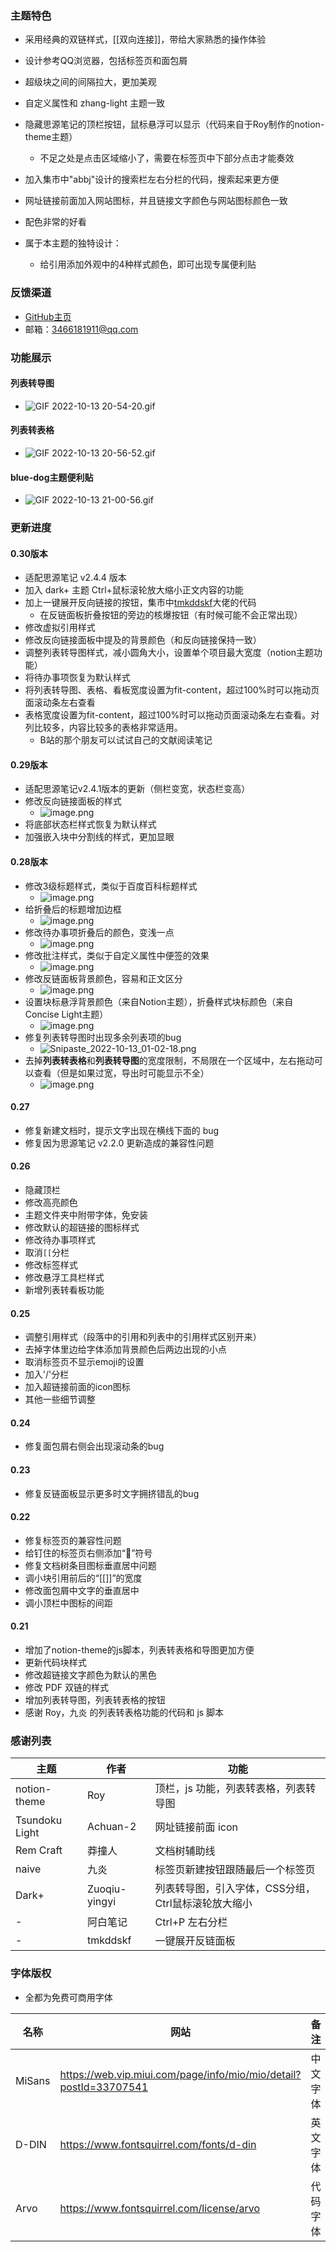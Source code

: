 ### 主题特色
- 采用经典的双链样式，[[双向连接]]，带给大家熟悉的操作体验
- 设计参考QQ浏览器，包括标签页和面包屑
- 超级块之间的间隔拉大，更加美观
- 自定义属性和 zhang-light 主题一致
- 隐藏思源笔记的顶栏按钮，鼠标悬浮可以显示（代码来自于Roy制作的notion-theme主题）
  - 不足之处是点击区域缩小了，需要在标签页中下部分点击才能奏效

- 加入集市中"abbj"设计的搜索栏左右分栏的代码，搜索起来更方便
- 网址链接前面加入网站图标，并且链接文字颜色与网站图标颜色一致
- 配色非常的好看
- 属于本主题的独特设计：
  - 给引用添加外观中的4种样式颜色，即可出现专属便利贴

### 反馈渠道

- [GitHub主页](https://github.com/UserZYF/blue-dog/issues)
- 邮箱：3466181911@qq.com

### 功能展示

#### 列表转导图

- ![GIF 2022-10-13 20-54-20.gif](https://tva1.sinaimg.cn/large/006Cw1j8ly1h73yjdwygug31hc0u0k26.gif)

#### 列表转表格

- ![GIF 2022-10-13 20-56-52.gif](https://tva1.sinaimg.cn/large/006Cw1j8ly1h73yiokcrjg31hc0u0n85.gif)

#### blue-dog主题便利贴

- ![GIF 2022-10-13 21-00-56.gif](https://tva1.sinaimg.cn/large/006Cw1j8ly1h73ynkjk0cg31hc0u0qim.gif)

### 更新进度

#### 0.30版本

- 适配思源笔记 v2.4.4 版本
- 加入 dark+ 主题 Ctrl+鼠标滚轮放大缩小正文内容的功能
- 加上一键展开反向链接的按钮，集市中[tmkddskf](https://ld246.com/article/1665991388222)大佬的代码
  - 在反链面板折叠按钮的旁边的核爆按钮（有时候可能不会正常出现）
- 修改虚拟引用样式
- 修改反向链接面板中提及的背景颜色（和反向链接保持一致）
- 调整列表转导图样式，减小圆角大小，设置单个项目最大宽度（notion主题功能）
- 将待办事项恢复为默认样式
- 将列表转导图、表格、看板宽度设置为fit-content，超过100%时可以拖动页面滚动条左右查看
- 表格宽度设置为fit-content，超过100%时可以拖动页面滚动条左右查看。对列比较多，内容比较多的表格非常适用。
  - B站的那个朋友可以试试自己的文献阅读笔记

#### 0.29版本

- 适配思源笔记v2.4.1版本的更新（侧栏变宽，状态栏变高）
- 修改反向链接面板的样式
  - <img src="https://tva1.sinaimg.cn/large/006Cw1j8ly1h77l0i4dtjj31hc0smakh.jpg" alt="image.png"  />
- 将底部状态栏样式恢复为默认样式
- 加强嵌入块中分割线的样式，更加显眼

#### 0.28版本

- 修改3级标题样式，类似于百度百科标题样式
  - ![image.png](https://tva1.sinaimg.cn/large/006Cw1j8ly1h73xeupuczj31hc0smwoy.jpg)
- 给折叠后的标题增加边框
  - ![image.png](https://tva1.sinaimg.cn/large/006Cw1j8ly1h73xgqgav8j31hc0smdmw.jpg)
- 修改待办事项折叠后的颜色，变浅一点
  - ![image.png](https://tva1.sinaimg.cn/large/006Cw1j8ly1h73xkpgpezj31hc0sm7g5.jpg)
- 修改批注样式，类似于自定义属性中便签的效果
  - ![image.png](https://tva1.sinaimg.cn/large/006Cw1j8ly1h73xldrbamj31hc0sm1c7.jpg)
- 修改反链面板背景颜色，容易和正文区分
  - ![image.png](https://tva1.sinaimg.cn/large/006Cw1j8ly1h73xmvxutfj31hc0sm4it.jpg)
- 设置块标悬浮背景颜色（来自Notion主题），折叠样式块标颜色（来自Concise Light主题）
  - ![image.png](https://tva1.sinaimg.cn/large/006Cw1j8ly1h73xrxw6mqj31hc0smk31.jpg)
- 修复列表转导图时出现多余列表项的bug
  - ![Snipaste_2022-10-13_01-02-18.png](https://tva1.sinaimg.cn/large/006Cw1j8ly1h73xnr56qlj31hc0smtl0.jpg)
- 去掉**列表转表格**和**列表转导图**的宽度限制，不局限在一个区域中，左右拖动可以查看（但是如果过宽，导出时可能显示不全）
  - ![image.png](https://tva1.sinaimg.cn/large/006Cw1j8ly1h73xufsg6vj31hc0sm7bg.jpg)

#### 0.27

- 修复新建文档时，提示文字出现在横线下面的 bug
- 修复因为思源笔记 v2.2.0 更新造成的兼容性问题

#### 0.26
- 隐藏顶栏
- 修改高亮颜色
- 主题文件夹中附带字体，免安装
- 修改默认的超链接的图标样式
- 修改待办事项样式
- 取消`[[`分栏
- 修改标签样式
- 修改悬浮工具栏样式
- 新增列表转看板功能

#### 0.25

- 调整引用样式（段落中的引用和列表中的引用样式区别开来）
- 去掉字体里边给字体添加背景颜色后两边出现的小点
- 取消标签页不显示emoji的设置
- 加入'/'分栏
- 加入超链接前面的icon图标
- 其他一些细节调整

#### 0.24

- 修复面包屑右侧会出现滚动条的bug

#### 0.23

- 修复反链面板显示更多时文字拥挤错乱的bug

#### 0.22

- 修复标签页的兼容性问题
- 给钉住的标签页右侧添加“📌”符号
- 修复文档树条目图标垂直居中问题
- 调小块引用前后的“[[]]”的宽度
- 修改面包屑中文字的垂直居中
- 调小顶栏中图标的间距

#### 0.21

- 增加了notion-theme的js脚本，列表转表格和导图更加方便
- 更新代码块样式
- 修改超链接文字颜色为默认的黑色
- 修改 PDF 双链的样式
- 增加列表转导图，列表转表格的按钮
- 感谢 Roy，九炎 的列表转表格功能的代码和 js 脚本

### 感谢列表

| 主题           | 作者          | 功能                                                |
| -------------- | ------------- | --------------------------------------------------- |
| notion-theme   | Roy           | 顶栏，js 功能，列表转表格，列表转导图               |
| Tsundoku Light | Achuan-2      | 网址链接前面 icon                                   |
| Rem Craft      | 莽撞人        | 文档树辅助线                                        |
| naive          | 九炎          | 标签页新建按钮跟随最后一个标签页                    |
| Dark+          | Zuoqiu-yingyi | 列表转导图，引入字体，CSS分组，Ctrl鼠标滚轮放大缩小 |
| -              | 阿白笔记      | Ctrl+P 左右分栏                                     |
| -              | tmkddskf      | 一键展开反链面板                                    |

### 字体版权

- 全都为免费可商用字体

| 名称   | 网站                                                         | 备注     |
| ------ | ------------------------------------------------------------ | -------- |
| MiSans | https://web.vip.miui.com/page/info/mio/mio/detail?postId=33707541 | 中文字体 |
| D-DIN  | https://www.fontsquirrel.com/fonts/d-din                     | 英文字体 |
| Arvo   | https://www.fontsquirrel.com/license/arvo                    | 代码字体 |
